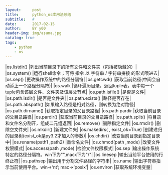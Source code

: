 ```yaml
---
layout:     post
title:      python_os库用法总结
subtitle:   #
date:       2017-02-15
author:     BY y00
header-img: img/asuna.jpg
catalog: true
tags:
    - python 
    - os
---
```


|os.listdir()   |列出当前目录下的所有文件和文件夹（包括被隐藏的）|
|os.system()	|运行shell命令；可将 指令 以 字符串 / 字符串拼接 的形式喂进去|
|os.sep()	|更改操作系统中的路径分隔符|
|os.getcwd()	|获取当前路径(中间会自动添上一个路径分隔符)|
|os.walk	|循环遍历目录，返回tuple表，表中每一个tuple包含该层文件、文件夹及该层父节点|
|os.path.isfile()	|是否是文件|
|os.path.isdir()	|是否是文件夹|
|os.path.exists()	|路径是否存在|
|os.path.abspath()	|如果输入路径是相对路径，则转换为绝对路径|
|os.path.dirname()	|获取指定目录的父目录路径|
|os.path.pardir	|获取当前目录的父目录路径|
|os.pardir()	|获取当前目录的父目录路径|
|os.path.split()	|将目录和文件名分割开，组成二元组返回|
|os.remove()	|删除指定文件|
|os.rmdir()	|删除空文件夹|
|os.mkdir()	|新建文件夹|
|os.makedirs( , exist_ok=True)	|创建递归的目录树(exist_ok是py3.2才加入的参数)|
|os.chdir()	|改变当前目录到指定目录中|
|os.rename(path1 ,path2)	|重命名文件|
|os.chmod(path ,mode)	|改变文件权限模式|
|os.access(path ,mode)	|检验文件权限模式|
|os.sep	|输出操作系统特定的路径分隔符。win下为"\",macx下为"/"|
|os.linesep	|输出当前平台使用的行终止符|
|os.pathsep	|输出用于分割文件路径的字符串|
|os.name	|输出字符串指示当前使用平台。win->‘nt’; mac->‘posix’|
|os.environ	|获取系统环境变量|

